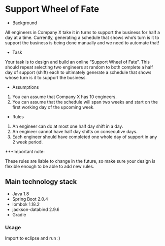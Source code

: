 # Support Wheel of Fate

* Background

All engineers in Company X take it in turns to support the business for half a day at a time. Currently,
generating a schedule that shows who’s turn is it to support the business is being done manually
and we need to automate that!

* Task

Your task is to design and build an online “Support Wheel of Fate”. This should repeat selecting two
engineers at random to both complete a half day of support (shift) each to ultimately generate a
schedule that shows whose turn is it to support the business.

* Assumptions

1. You can assume that Company X has 10 engineers.
2. You can assume that the schedule will span two weeks and start on the first working day of the
upcoming week.

* Rules

1. An engineer can do at most one half day shift in a day.
2. An engineer cannot have half day shifts on consecutive days.
3. Each engineer should have completed one whole day of support in any 2 week period.

***Important note:

These rules are liable to change in the future, so make sure your design is flexible enough to be able
to add new rules.


## Main technology stack

- Java 1.8
- Spring Boot 2.0.4
- lombok 1.18.2
- jackson-databind 2.9.6
- Gradle

### Usage

Import to eclipse and run :)